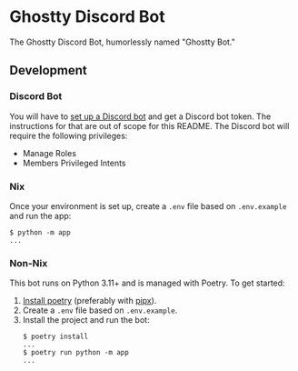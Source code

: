 # Ghostty Discord Bot

The Ghostty Discord Bot, humorlessly named "Ghostty Bot."

## Development

### Discord Bot

You will have to [set up a Discord bot][discord-docs] and get a Discord
bot token. The instructions for that are out of scope for this README.
The Discord bot will require the following privileges:

  - Manage Roles
  - Members Privileged Intents

### Nix

Once your environment is set up, create a `.env` file based on `.env.example`
and run the app:

```console
$ python -m app
...
```

### Non-Nix

This bot runs on Python 3.11+ and is managed with Poetry. To get started:
1. [Install poetry][poetry-docs] (preferably with [pipx]).
2. Create a `.env` file based on `.env.example`.
3. Install the project and run the bot:
   ```console
   $ poetry install
   ...
   $ poetry run python -m app
   ...
   ```

[discord-docs]: https://discord.com/developers/applications
[poetry-docs]: https://python-poetry.org/docs/#installing-with-pipx
[pipx]: https://pipx.pypa.io/